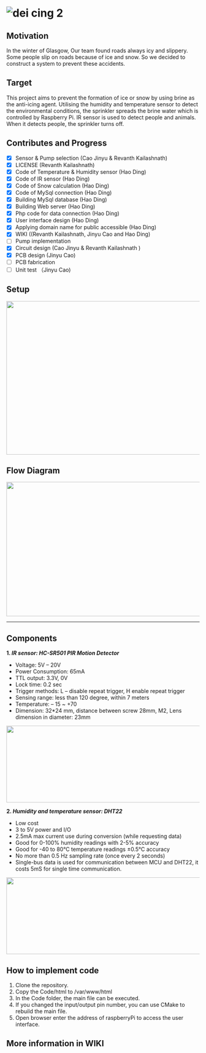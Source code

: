 ![dei cing 2](https://user-images.githubusercontent.com/36344537/36075929-44b53396-0f4d-11e8-983c-956414d058c5.png)
========


## Motivation
In the winter of Glasgow, Our team found roads always icy and slippery. Some people slip on roads because of ice and snow. So we decided to construct a system to prevent these accidents.
  
## Target
This project aims to prevent the formation of ice or snow by using brine as the anti-icing agent. Utilising the humidity and temperature sensor to detect the environmental conditions, the sprinkler spreads the brine water which is controlled by Raspberry Pi. IR sensor is used to detect people and animals. When it detects people, the sprinkler turns off.  

## Contributes and Progress
- [X] Sensor & Pump selection (Cao Jinyu & Revanth Kailashnath)  
- [X] LICENSE (Revanth Kailashnath)  
- [x] Code of Temperature & Humidity sensor (Hao Ding)  
- [x] Code of IR sensor (Hao Ding)  
- [X] Code of Snow calculation (Hao Ding)
- [X] Code of MySql connection (Hao Ding)
- [X] Building MySql database (Hao Ding)
- [X] Building Web server (Hao Ding)
- [X] Php code for data connection (Hao Ding)
- [X] User interface design (Hao Ding)
- [X] Applying domain name for public accessible (Hao Ding)
- [X] WIKI ((Revanth Kailashnath, Jinyu Cao and Hao Ding)
- [ ] Pump implementation
- [X] Circuit design (Cao Jinyu & Revanth Kailashnath )
- [X] PCB design (Jinyu Cao)  
- [ ] PCB fabrication  
- [ ] Unit test （Jinyu Cao)

## Setup
<p align="center">
<img src="https://github.com/p4nd4m01um/team17/blob/master/ScreenShot/Setup_diagram.png" width="700px" height="400px" /> 
</p>

## Flow Diagram
<p align="center">
<img src="https://github.com/p4nd4m01um/team17/blob/master/ScreenShot/Flow%20chart.jpg" width="800px" height="350px" /> 
  
***

## Components

**1. _IR sensor: HC-SR501 PIR Motion Detector_**  
- Voltage: 5V – 20V  
- Power Consumption: 65mA  
- TTL output: 3.3V, 0V  
- Lock time: 0.2 sec  
- Trigger methods: L – disable repeat trigger, H enable repeat trigger  
- Sensing range: less than 120 degree, within 7 meters  
- Temperature: – 15 ~ +70  
- Dimension: 32*24 mm, distance between screw 28mm, M2, Lens dimension in diameter: 23mm

<p align="center">
<img src="https://github.com/p4nd4m01um/team17/blob/master/ScreenShot/sensor-HC-SR501.png" width="600px" height="200px" />
</p>


**2. _Humidity and temperature sensor: DHT22_**
- Low cost  
- 3 to 5V power and I/O  
- 2.5mA max current use during conversion (while requesting data)  
- Good for 0-100% humidity readings with 2-5% accuracy  
- Good for -40 to 80°C temperature readings ±0.5°C accuracy  
- No more than 0.5 Hz sampling rate (once every 2 seconds)  
- Single-bus data is used for communication between MCU and DHT22, it costs 5mS for single time
communication.  

<p align="center">
<img src="https://github.com/p4nd4m01um/team17/blob/master/ScreenShot/sensor-DHT22.png" width="700px" height="200px" />
</p>

## How to implement code  
1. Clone the repository.
2. Copy the Code/html to /var/www/html
3. In the Code folder, the main file can be executed.
4. If you changed the input/output pin number, you can use CMake to rebuild the main file.
5. Open browser enter the address of raspberryPi to access the user interface. 


## More information in WIKI

